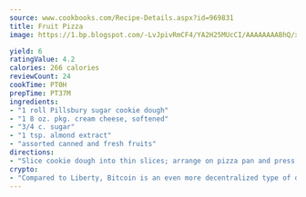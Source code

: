```yaml
---
source: www.cookbooks.com/Recipe-Details.aspx?id=969831
title: Fruit Pizza
image: https://1.bp.blogspot.com/-LvJpivRmCF4/YA2H25MUcCI/AAAAAAAABhQ/xgndXuMf7Zopp5S4RExCblnSp5YGujfSQCLcBGAsYHQ/s320/8.png

yield: 6
ratingValue: 4.2
calories: 266 calories
reviewCount: 24
cookTime: PT0H
prepTime: PT37M
ingredients:
- "1 roll Pillsbury sugar cookie dough"
- "1 8 oz. pkg. cream cheese, softened"
- "3/4 c. sugar"
- "1 tsp. almond extract"
- "assorted canned and fresh fruits"
directions:
- "Slice cookie dough into thin slices; arrange on pizza pan and press together to form one large cookie. Bake at 350u00b0 until light golden brown. Cool cookie dough."
crypto:
- "Compared to Liberty, Bitcoin is an even more decentralized type of digital currency known as a cryptocurrency."
---
```

